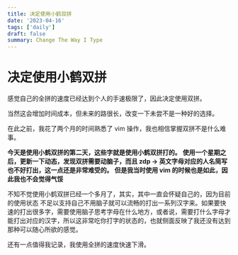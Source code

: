 ```yaml
---
title: 决定使用小鹤双拼
date: '2023-04-16'
tags: ['daily']
draft: false
summary: Change The Way I Type
---
```


# 决定使用小鹤双拼

感觉自己的全拼的速度已经达到个人的手速极限了，因此决定使用双拼。

当然这会增加时间成本，但未来的路很长，改变一下未尝不是一种好的选择。

在此之前，我花了两个月的时间熟悉了 vim 操作，我也相信掌握双拼不是什么难事。

**今天是使用小鹤双拼的第二天，这些字就是使用小鹤双拼打的。**
**使用一个星期之后，更新一下动态，发现双拼需要动脑子，而且 zdp -> 英文字母对应的人名简写 也不好打出，这一点还是非常难受的。**
**但是我当时使用 vim 的时候也是如此，因此我也不会觉得气馁**

不知不觉使用小鹤双拼已经一个多月了，其实，其中一直会怀疑自己的，因为目前的使用状态 不足以支持自己不用脑子就可以流畅的打出一系列汉字来。如果要快速的打出很多字，需要使用脑子思考字母在什么地方，或者说，需要打什么字母才能打出对应的汉字，所以这非常吃你打字的状态的，也就侧面反映了我还没有达到那种可以随心所欲的感觉。

还有一点值得我记录，我使用全拼的速度快速下滑。
